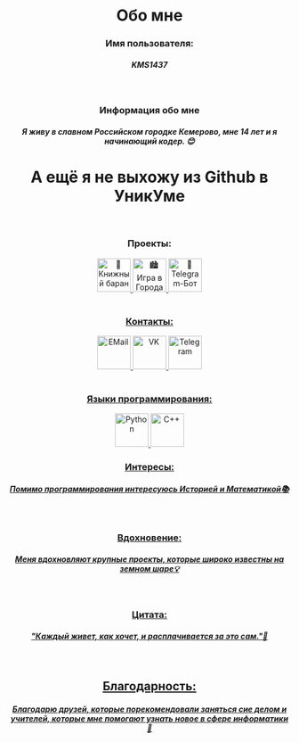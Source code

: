 <div id="header" align="center">
  <h1>Обо мне</h1>
</div>
<div id="header" align="center">
  <h3>Имя пользователя:</h3>
</div>
<div id="header" align="center">
  <h5>KMS1437</h5>
</div>
<br>
<div id="header" align="center">
  <h3>Информация обо мне</h3>
</div>
<div id="header" align="center">
  <h5>Я живу в славном Российском городке Кемерово, мне 14 лет и я начинающий кодер. 😊</h5>
  <h1>А ещё я не выхожу из Github в УникУме</h1>
</div>
<br>
<div id="header" align="center">
  <h3>Проекты:</h3>
</div>
<div id="header" align="center">
  <a href="https://github.com/KMS1437/unicum/tree/main/projects/Книжный%20Баран">
    <img src="https://upload.wikimedia.org/wikipedia/commons/thumb/2/29/Noto_Emoji_v2.034_1f40f.svg/1200px-Noto_Emoji_v2.034_1f40f.svg.png" alt="🐑Книжный баран" width=60 heigth=60/>
  <a href="https://github.com/KMS1437/unicum/tree/main/projects/Города">
    <img src="https://upload.wikimedia.org/wikipedia/commons/thumb/a/ac/Noto_Emoji_Oreo_1f303.svg/640px-Noto_Emoji_Oreo_1f303.svg.png" alt="🏙Игра в Города" width=60 heigth=60/>
  <a href="https://github.com/KMS1437/mini-projects/tree/main/botstg/drobi">
    <img src="https://upload.wikimedia.org/wikipedia/commons/thumb/8/81/Noto_Emoji_Pie_1f916.svg/1024px-Noto_Emoji_Pie_1f916.svg.png" alt="🤖 Telegram-Бот по Алгебре" width=60 heigth=60/>
</div> 
<br>
<div id="header" align="center">
  <h3>Контакты:</h3>
</div>
<div id="header" align="center">
    <a href="kamozin.mikhail@mail.ru">
      <img src="https://hstock.s3.eu-central-1.amazonaws.com/images/products/5313/2662c443-5c22-4b47-a1ce-3a30fe203804-800.png" alt="EMail" width=60 heigth=60/>
    <a href="https://vk.com/mkkamozin">
      <img src="https://www.mgutu-vf.ru/img/vk_1.png" alt="VK" width=60 heigth=60/>
    <a href="https://t.me/misakamozin">
      <img src="https://cdn.freebiesupply.com/logos/large/2x/telegram-logo-png-transparent.png" alt="Telegram" width=60 heigth=60/>
  </div> 
<br>
<div id="header" align="center">
  <h3>Языки программирования:</h3>
</div>
<div align="center">
<img src="https://cdn.jsdelivr.net/gh/devicons/devicon@latest/icons/python/python-original.svg" title="Python" width="60" height="60"/>
<img src="https://www.shareicon.net/download/2016/06/19/603904_cplusplus_512x512.png" title="C++" width="60" height="60"/>
</div>
<div id="header" align="center">
  <h3>Интересы:</h3>
</div>
<div id="header" align="center">
  <h5>Помимо программирования интересуюсь Историей и Математикой📚</h5>
</div>
<br>
<div id="header" align="center">
  <h3>Вдохновение:</h3>
</div>
<div id="header" align="center">
  <h5>Меня вдохновляют крупные проекты, которые широко известны на земном шаре💡</h5>
</div>
<br>
<div id="header" align="center">
  <h3>Цитата:</h3>
</div>
<div id="header" align="center">
  <h5>"Каждый живет, как хочет, и расплачивается за это сам."💭</h5>
</div>
<br>
<div id="header" align="center">
  <h2>Благодарность:</h2>
</div>
<div id="header" align="center">
  <h5>Благодарю друзей, которые порекомендовали заняться сие делом и учителей, которые мне помогают узнать новое в сфере информатики 🙏</h5>
</div>
